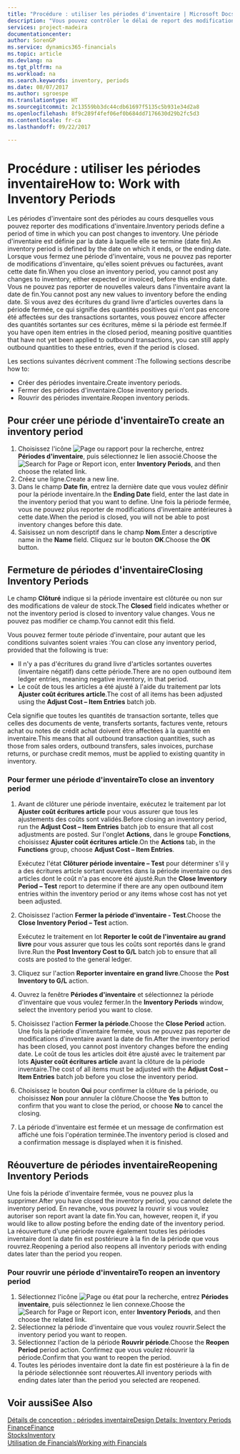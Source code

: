 ```yaml
---
title: "Procédure : utiliser les périodes d'inventaire | Microsoft Docs"
description: "Vous pouvez contrôler le délai de report des modifications de l'inventaire en définissant des périodes d'inventaire."
services: project-madeira
documentationcenter: 
author: SorenGP
ms.service: dynamics365-financials
ms.topic: article
ms.devlang: na
ms.tgt_pltfrm: na
ms.workload: na
ms.search.keywords: inventory, periods
ms.date: 08/07/2017
ms.author: sgroespe
ms.translationtype: HT
ms.sourcegitcommit: 2c13559bb3dc44cdb61697f5135c5b931e34d2a8
ms.openlocfilehash: 8f9c289f4fef06ef0b684dd7176630d29b2fc5d3
ms.contentlocale: fr-ca
ms.lasthandoff: 09/22/2017

---
```

# <a name="how-to-work-with-inventory-periods"></a><span data-ttu-id="e2395-103">Procédure : utiliser les périodes inventaire</span><span class="sxs-lookup"><span data-stu-id="e2395-103">How to: Work with Inventory Periods</span></span>
<span data-ttu-id="e2395-104">Les périodes d'inventaire sont des périodes au cours desquelles vous pouvez reporter des modifications d'inventaire.</span><span class="sxs-lookup"><span data-stu-id="e2395-104">Inventory periods define a period of time in which you can post changes to inventory.</span></span> <span data-ttu-id="e2395-105">Une période d'inventaire est définie par la date à laquelle elle se termine (date fin).</span><span class="sxs-lookup"><span data-stu-id="e2395-105">An inventory period is defined by the date on which it ends, or the ending date.</span></span> <span data-ttu-id="e2395-106">Lorsque vous fermez une période d'inventaire, vous ne pouvez pas reporter de modifications d'inventaire, qu'elles soient prévues ou facturées, avant cette date fin.</span><span class="sxs-lookup"><span data-stu-id="e2395-106">When you close an inventory period, you cannot post any changes to inventory, either expected or invoiced, before this ending date.</span></span> <span data-ttu-id="e2395-107">Vous ne pouvez pas reporter de nouvelles valeurs dans l'inventaire avant la date de fin.</span><span class="sxs-lookup"><span data-stu-id="e2395-107">You cannot post any new values to inventory before the ending date.</span></span> <span data-ttu-id="e2395-108">Si vous avez des écritures du grand livre d'articles ouvertes dans la période fermée, ce qui signifie des quantités positives qui n'ont pas encore été affectées sur des transactions sortantes, vous pouvez encore affecter des quantités sortantes sur ces écritures, même si la période est fermée.</span><span class="sxs-lookup"><span data-stu-id="e2395-108">If you have open item entries in the closed period, meaning positive quantities that have not yet been applied to outbound transactions, you can still apply outbound quantities to these entries, even if the period is closed.</span></span>  

<span data-ttu-id="e2395-109">Les sections suivantes décrivent comment :</span><span class="sxs-lookup"><span data-stu-id="e2395-109">The following sections describe how to:</span></span>  

* <span data-ttu-id="e2395-110">Créer des périodes inventaire.</span><span class="sxs-lookup"><span data-stu-id="e2395-110">Create inventory periods.</span></span>  
* <span data-ttu-id="e2395-111">Fermer des périodes d'inventaire.</span><span class="sxs-lookup"><span data-stu-id="e2395-111">Close inventory periods.</span></span>  
* <span data-ttu-id="e2395-112">Rouvrir des périodes inventaire.</span><span class="sxs-lookup"><span data-stu-id="e2395-112">Reopen inventory periods.</span></span>  

## <a name="to-create-an-inventory-period"></a><span data-ttu-id="e2395-113">Pour créer une période d'inventaire</span><span class="sxs-lookup"><span data-stu-id="e2395-113">To create an inventory period</span></span>  
1. <span data-ttu-id="e2395-114">Choisissez l'icône ![Page ou rapport pour la recherche](media/ui-search/search_small.png "icône Page ou rapport pour la recherche"), entrez **Périodes d'inventaire**, puis sélectionnez le lien associé.</span><span class="sxs-lookup"><span data-stu-id="e2395-114">Choose the ![Search for Page or Report](media/ui-search/search_small.png "Search for Page or Report icon") icon, enter **Inventory Periods**, and then choose the related link.</span></span>  
2. <span data-ttu-id="e2395-115">Créez une ligne.</span><span class="sxs-lookup"><span data-stu-id="e2395-115">Create a new line.</span></span>  
3. <span data-ttu-id="e2395-116">Dans le champ **Date fin**, entrez la dernière date que vous voulez définir pour la période inventaire.</span><span class="sxs-lookup"><span data-stu-id="e2395-116">In the **Ending Date** field, enter the last date in the inventory period that you want to define.</span></span> <span data-ttu-id="e2395-117">Une fois la période fermée, vous ne pouvez plus reporter de modifications d'inventaire antérieures à cette date.</span><span class="sxs-lookup"><span data-stu-id="e2395-117">When the period is closed, you will not be able to post inventory changes before this date.</span></span>  
4. <span data-ttu-id="e2395-118">Saisissez un nom descriptif dans le champ **Nom**.</span><span class="sxs-lookup"><span data-stu-id="e2395-118">Enter a descriptive name in the **Name** field.</span></span> <span data-ttu-id="e2395-119">Cliquez sur le bouton **OK**.</span><span class="sxs-lookup"><span data-stu-id="e2395-119">Choose the **OK** button.</span></span>  

## <a name="closing-inventory-periods"></a><span data-ttu-id="e2395-120">Fermeture de périodes d'inventaire</span><span class="sxs-lookup"><span data-stu-id="e2395-120">Closing Inventory Periods</span></span>  
<span data-ttu-id="e2395-121">Le champ **Clôturé** indique si la période inventaire est clôturée ou non sur des modifications de valeur de stock.</span><span class="sxs-lookup"><span data-stu-id="e2395-121">The **Closed** field indicates whether or not the inventory period is closed to inventory value changes.</span></span> <span data-ttu-id="e2395-122">Vous ne pouvez pas modifier ce champ.</span><span class="sxs-lookup"><span data-stu-id="e2395-122">You cannot edit this field.</span></span>  

<span data-ttu-id="e2395-123">Vous pouvez fermer toute période d'inventaire, pour autant que les conditions suivantes soient vraies :</span><span class="sxs-lookup"><span data-stu-id="e2395-123">You can close any inventory period, provided that the following is true:</span></span>  

* <span data-ttu-id="e2395-124">Il n'y a pas d'écritures du grand livre d'articles sortantes ouvertes (inventaire négatif) dans cette période.</span><span class="sxs-lookup"><span data-stu-id="e2395-124">There are no open outbound item ledger entries, meaning negative inventory, in that period.</span></span>  
* <span data-ttu-id="e2395-125">Le coût de tous les articles a été ajusté à l'aide du traitement par lots **Ajuster coût écritures article**.</span><span class="sxs-lookup"><span data-stu-id="e2395-125">The cost of all items has been adjusted using the **Adjust Cost – Item Entries** batch job.</span></span>  

<span data-ttu-id="e2395-126">Cela signifie que toutes les quantités de transaction sortante, telles que celles des documents de vente, transferts sortants, factures vente, retours achat ou notes de crédit achat doivent être affectées à la quantité en inventaire.</span><span class="sxs-lookup"><span data-stu-id="e2395-126">This means that all outbound transaction quantities, such as those from sales orders, outbound transfers, sales invoices, purchase returns, or purchase credit memos, must be applied to existing quantity in inventory.</span></span>  

### <a name="to-close-an-inventory-period"></a><span data-ttu-id="e2395-127">Pour fermer une période d'inventaire</span><span class="sxs-lookup"><span data-stu-id="e2395-127">To close an inventory period</span></span>  
1. <span data-ttu-id="e2395-128">Avant de clôturer une période inventaire, exécutez le traitement par lot **Ajuster coût écritures article** pour vous assurer que tous les ajustements des coûts sont validés.</span><span class="sxs-lookup"><span data-stu-id="e2395-128">Before closing an inventory period, run the **Adjust Cost – Item Entries** batch job to ensure that all cost adjustments are posted.</span></span> <span data-ttu-id="e2395-129">Sur l'onglet **Actions**, dans le groupe **Fonctions**, choisissez **Ajuster coût écritures article**.</span><span class="sxs-lookup"><span data-stu-id="e2395-129">On the **Actions** tab, in the **Functions** group, choose **Adjust Cost – Item Entries**.</span></span>  

     <span data-ttu-id="e2395-130">Exécutez l'état **Clôturer période inventaire – Test** pour déterminer s'il y a des écritures article sortant ouvertes dans la période inventaire ou des articles dont le coût n'a pas encore été ajusté.</span><span class="sxs-lookup"><span data-stu-id="e2395-130">Run the **Close Inventory Period – Test** report to determine if there are any open outbound item entries within the inventory period or any items whose cost has not yet been adjusted.</span></span>  
2. <span data-ttu-id="e2395-131">Choisissez l'action **Fermer la période d'inventaire - Test**.</span><span class="sxs-lookup"><span data-stu-id="e2395-131">Choose the **Close Inventory Period – Test** action.</span></span>  

     <span data-ttu-id="e2395-132">Exécutez le traitement en lot **Reporter le coût de l'inventaire au grand livre** pour vous assurer que tous les coûts sont reportés dans le grand livre.</span><span class="sxs-lookup"><span data-stu-id="e2395-132">Run the **Post Inventory Cost to G/L** batch job to ensure that all costs are posted to the general ledger.</span></span>  
3. <span data-ttu-id="e2395-133">Cliquez sur l'action **Reporter inventaire en grand livre**.</span><span class="sxs-lookup"><span data-stu-id="e2395-133">Choose the **Post Inventory to G/L** action.</span></span>  
4. <span data-ttu-id="e2395-134">Ouvrez la fenêtre **Périodes d'inventaire** et sélectionnez la période d'inventaire que vous voulez fermer.</span><span class="sxs-lookup"><span data-stu-id="e2395-134">In the **Inventory Periods** window, select the inventory period you want to close.</span></span>  
5. <span data-ttu-id="e2395-135">Choisissez l'action **Fermer la période**.</span><span class="sxs-lookup"><span data-stu-id="e2395-135">Choose the **Close Period** action.</span></span> <span data-ttu-id="e2395-136">Une fois la période d'inventaire fermée, vous ne pouvez pas reporter de modifications d'inventaire avant la date de fin.</span><span class="sxs-lookup"><span data-stu-id="e2395-136">After the inventory period has been closed, you cannot post inventory changes before the ending date.</span></span> <span data-ttu-id="e2395-137">Le coût de tous les articles doit être ajusté avec le traitement par lots **Ajuster coût écritures article** avant la clôture de la période inventaire.</span><span class="sxs-lookup"><span data-stu-id="e2395-137">The cost of all items must be adjusted with the **Adjust Cost – Item Entries** batch job before you close the inventory period.</span></span>  
6. <span data-ttu-id="e2395-138">Choisissez le bouton **Oui** pour confirmer la clôture de la période, ou choisissez **Non** pour annuler la clôture.</span><span class="sxs-lookup"><span data-stu-id="e2395-138">Choose the **Yes** button to confirm that you want to close the period, or choose **No** to cancel the closing.</span></span>  
7. <span data-ttu-id="e2395-139">La période d'inventaire est fermée et un message de confirmation est affiché une fois l'opération terminée.</span><span class="sxs-lookup"><span data-stu-id="e2395-139">The inventory period is closed and a confirmation message is displayed when it is finished.</span></span>  

## <a name="reopening-inventory-periods"></a><span data-ttu-id="e2395-140">Réouverture de périodes inventaire</span><span class="sxs-lookup"><span data-stu-id="e2395-140">Reopening Inventory Periods</span></span>  
<span data-ttu-id="e2395-141">Une fois la période d'inventaire fermée, vous ne pouvez plus la supprimer.</span><span class="sxs-lookup"><span data-stu-id="e2395-141">After you have closed the inventory period, you cannot delete the inventory period.</span></span> <span data-ttu-id="e2395-142">En revanche, vous pouvez la rouvrir si vous voulez autoriser son report avant la date fin.</span><span class="sxs-lookup"><span data-stu-id="e2395-142">You can, however, reopen it, if you would like to allow posting before the ending date of the inventory period.</span></span> <span data-ttu-id="e2395-143">La réouverture d'une période rouvre également toutes les périodes inventaire dont la date fin est postérieure à la fin de la période que vous rouvrez.</span><span class="sxs-lookup"><span data-stu-id="e2395-143">Reopening a period also reopens all inventory periods with ending dates later than the period you reopen.</span></span>  

### <a name="to-reopen-an-inventory-period"></a><span data-ttu-id="e2395-144">Pour rouvrir une période d'inventaire</span><span class="sxs-lookup"><span data-stu-id="e2395-144">To reopen an inventory period</span></span>  
1. <span data-ttu-id="e2395-145">Sélectionnez l'icône ![Page ou état pour la recherche](media/ui-search/search_small.png "Page ou état pour la recherche"), entrez **Périodes inventaire**, puis sélectionnez le lien connexe.</span><span class="sxs-lookup"><span data-stu-id="e2395-145">Choose the ![Search for Page or Report](media/ui-search/search_small.png "Search for Page or Report icon") icon, enter **Inventory Periods**, and then choose the related link.</span></span>  
2. <span data-ttu-id="e2395-146">Sélectionnez la période d'inventaire que vous voulez rouvrir.</span><span class="sxs-lookup"><span data-stu-id="e2395-146">Select the inventory period you want to reopen.</span></span>  
3. <span data-ttu-id="e2395-147">Sélectionnez l'action de la période **Rouvrir période**.</span><span class="sxs-lookup"><span data-stu-id="e2395-147">Choose the **Reopen Period** period action.</span></span> <span data-ttu-id="e2395-148">Confirmez que vous voulez réouvrir la période.</span><span class="sxs-lookup"><span data-stu-id="e2395-148">Confirm that you want to reopen the period.</span></span>  
4. <span data-ttu-id="e2395-149">Toutes les périodes inventaire dont la date fin est postérieure à la fin de la période sélectionnée sont réouvertes.</span><span class="sxs-lookup"><span data-stu-id="e2395-149">All inventory periods with ending dates later than the period you selected are reopened.</span></span>  

## <a name="see-also"></a><span data-ttu-id="e2395-150">Voir aussi</span><span class="sxs-lookup"><span data-stu-id="e2395-150">See Also</span></span>  
[<span data-ttu-id="e2395-151">Détails de conception : périodes inventaire</span><span class="sxs-lookup"><span data-stu-id="e2395-151">Design Details: Inventory Periods</span></span>](design-details-inventory-periods.md)  
[<span data-ttu-id="e2395-152">Finance</span><span class="sxs-lookup"><span data-stu-id="e2395-152">Finance</span></span>](finance.md)  
[<span data-ttu-id="e2395-153">Stocks</span><span class="sxs-lookup"><span data-stu-id="e2395-153">Inventory</span></span>](inventory-manage-inventory.md)  
[<span data-ttu-id="e2395-154">Utilisation de Financials</span><span class="sxs-lookup"><span data-stu-id="e2395-154">Working with Financials</span></span>](ui-work-product.md)

